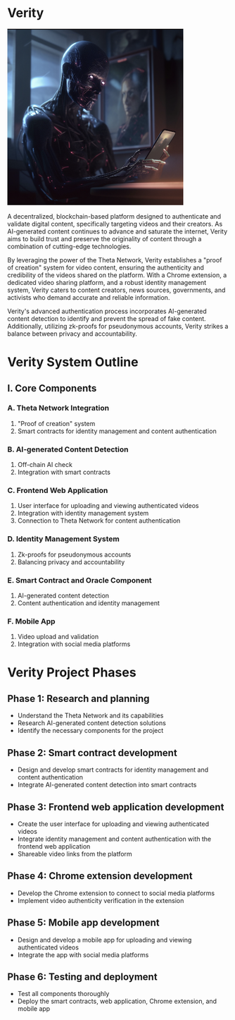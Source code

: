# Verity
<img src="ai_on_phone.png" alt="My Image Description" width="400" height="400">

A decentralized, blockchain-based platform designed to authenticate and validate digital content, specifically targeting videos and their creators. As AI-generated content continues to advance and saturate the internet, Verity aims to build trust and preserve the originality of content through a combination of cutting-edge technologies.

By leveraging the power of the Theta Network, Verity establishes a "proof of creation" system for video content, ensuring the authenticity and credibility of the videos shared on the platform. With a Chrome extension, a dedicated video sharing platform, and a robust identity management system, Verity caters to content creators, news sources, governments, and activists who demand accurate and reliable information.

Verity's advanced authentication process incorporates AI-generated content detection to identify and prevent the spread of fake content. Additionally, utilizing zk-proofs for pseudonymous accounts, Verity strikes a balance between privacy and accountability.

# Verity System Outline

## I. Core Components
### A. Theta Network Integration
   1. "Proof of creation" system
   2. Smart contracts for identity management and content authentication

### B. AI-generated Content Detection
   1. Off-chain AI check
   2. Integration with smart contracts

### C. Frontend Web Application
   1. User interface for uploading and viewing authenticated videos
   2. Integration with identity management system
   3. Connection to Theta Network for content authentication

### D. Identity Management System
   1. Zk-proofs for pseudonymous accounts
   2. Balancing privacy and accountability

### E. Smart Contract and Oracle Component
   1. AI-generated content detection
   2. Content authentication and identity management

### F. Mobile App
   1. Video upload and validation
   2. Integration with social media platforms
   
# Verity Project Phases

## Phase 1: Research and planning
- Understand the Theta Network and its capabilities
- Research AI-generated content detection solutions
- Identify the necessary components for the project

## Phase 2: Smart contract development
- Design and develop smart contracts for identity management and content authentication
- Integrate AI-generated content detection into smart contracts

## Phase 3: Frontend web application development
- Create the user interface for uploading and viewing authenticated videos
- Integrate identity management and content authentication with the frontend web application
- Shareable video links from the platform

## Phase 4: Chrome extension development
- Develop the Chrome extension to connect to social media platforms
- Implement video authenticity verification in the extension

## Phase 5: Mobile app development
- Design and develop a mobile app for uploading and viewing authenticated videos
- Integrate the app with social media platforms

## Phase 6: Testing and deployment
- Test all components thoroughly
- Deploy the smart contracts, web application, Chrome extension, and mobile app

